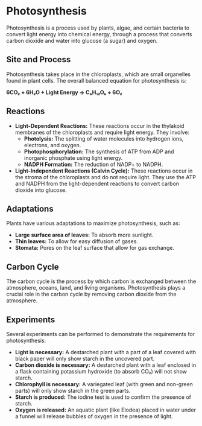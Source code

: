 
# Photosynthesis

Photosynthesis is a process used by plants, algae, and certain bacteria to convert light energy into chemical energy, through a process that converts carbon dioxide and water into glucose (a sugar) and oxygen.

## Site and Process

Photosynthesis takes place in the chloroplasts, which are small organelles found in plant cells. The overall balanced equation for photosynthesis is:

**6CO₂ + 6H₂O + Light Energy → C₆H₁₂O₆ + 6O₂**

## Reactions

*   **Light-Dependent Reactions:** These reactions occur in the thylakoid membranes of the chloroplasts and require light energy. They involve:
    *   **Photolysis:** The splitting of water molecules into hydrogen ions, electrons, and oxygen.
    *   **Photophosphorylation:** The synthesis of ATP from ADP and inorganic phosphate using light energy.
    *   **NADPH Formation:** The reduction of NADP+ to NADPH.
*   **Light-Independent Reactions (Calvin Cycle):** These reactions occur in the stroma of the chloroplasts and do not require light. They use the ATP and NADPH from the light-dependent reactions to convert carbon dioxide into glucose.

## Adaptations

Plants have various adaptations to maximize photosynthesis, such as:

*   **Large surface area of leaves:** To absorb more sunlight.
*   **Thin leaves:** To allow for easy diffusion of gases.
*   **Stomata:** Pores on the leaf surface that allow for gas exchange.

## Carbon Cycle

The carbon cycle is the process by which carbon is exchanged between the atmosphere, oceans, land, and living organisms. Photosynthesis plays a crucial role in the carbon cycle by removing carbon dioxide from the atmosphere.

## Experiments

Several experiments can be performed to demonstrate the requirements for photosynthesis:

*   **Light is necessary:** A destarched plant with a part of a leaf covered with black paper will only show starch in the uncovered part.
*   **Carbon dioxide is necessary:** A destarched plant with a leaf enclosed in a flask containing potassium hydroxide (to absorb CO₂) will not show starch.
*   **Chlorophyll is necessary:** A variegated leaf (with green and non-green parts) will only show starch in the green parts.
*   **Starch is produced:** The iodine test is used to confirm the presence of starch.
*   **Oxygen is released:** An aquatic plant (like Elodea) placed in water under a funnel will release bubbles of oxygen in the presence of light.
